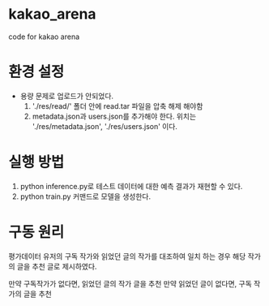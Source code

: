 # kakao_arena
code for kakao arena

# 환경 설정
- 용량 문제로 업로드가 안되었다.
  1) './res/read/' 폴더 안에 read.tar 파일을 압축 해제 해야함
  2) metadata.json과 users.json를 추가해야 한다. 위치는 './res/metadata.json', './res/users.json' 이다.
 
# 실행 방법

1) python inference.py로 테스트 데이터에 대한 예측 결과가 재현할 수 있다.
2) python train.py 커맨드로 모델을 생성한다.

# 구동 원리

 평가데이터 유저의 구독 작가와 읽었던 글의 작가를 대조하여 일치 하는 경우
 해당 작가의 글을 추천 글로 제시하였다.
 
 만약 구독작가가 없다면, 읽었던 글의 작가 글을 추천
 만약 읽었던 글이 없다면, 구독 작가의 글을 추천
 
 
